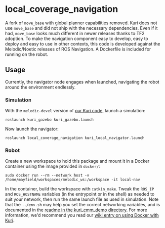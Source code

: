 # local_coverage_navigation

A fork of `move_base` with global planner capabilities removed. Kuri does not use `move_base` and did not ship with the necessary dependencies. Even if it had, `move_base` looks much different in newer releases thanks to TF2 adoption. To make the navigation component easy to develop, easy to deploy and easy to use in other contexts, this code is developed against the Melodic/Noetic releases of ROS Navigation. A Dockerfile is included for running on the robot.

## Usage

Currently, the navigator node engages when launched, navigating the robot around the environment endlessly.

### Simulation

With the `melodic-devel` version of [our Kuri code](https://github.com/hcrlab/kuri/tree/melodic-devel), launch a simulation:

    roslaunch kuri_gazebo kuri_gazebo.launch

Now launch the navigator:

    roslaunch local_coverage_navigation kuri_local_navigator.launch

### Robot

Create a new workspace to hold this package and mount it in a Docker container using the image provided in `docker/`:

    sudo docker run --rm --network host -v /home/mayfield/workspaces/melodic_ws:/workspace -it local-nav

In the container, build the workspace with `catkin_make`. Tweak the `ROS_IP` and `ROS_HOSTNAME` variables (in the entrypoint or in the shell) as needed to suit your network, then run the same launch file as used in simulation. Note that the `../env.sh` may help you set the correct networking variables, and is documented in the [readme in the kuri_cmm_demo directory](../kuri_cmm_demo/README.md). For more information, we'd recommend you read our [wiki entry on using Docker with Kuri](https://github.com/hcrlab/wiki/wiki/Robots:-Kuri:-Docker).
